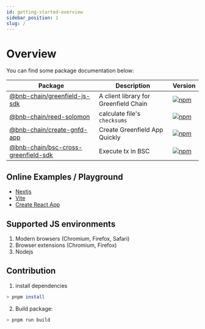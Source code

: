 ```yaml
---
id: getting-started-overview
sidebar_position: 1
slug: /
---
```


# Overview

You can find some package documentation below:

| Package | Description | Version |
| --- | --- | --- |
| [@bnb-chain/greenfield-js-sdk](https://github.com/bnb-chain/greenfield-js-sdk/tree/main/packages/js-sdk/README.md) | A client library for Greenfield Chain | [![npm](https://img.shields.io/npm/v/%40bnb-chain%2Fgreenfield-js-sdk?color=blue)](https://www.npmjs.com/package/@bnb-chain/greenfield-js-sdk) |
| [@bnb-chain/reed-solomon](https://github.com/bnb-chain/greenfield-js-sdk/tree/main/packages/reed-solomon/README.md) | calculate file's `checksums` | [![npm](https://img.shields.io/npm/v/%40bnb-chain%2Freed-solomon?color=blue)](https://www.npmjs.com/package/@bnb-chain/reed-solomon) |
| [@bnb-chain/create-gnfd-app](https://github.com/bnb-chain/greenfield-js-sdk/tree/main/packages/create-gnfd-app/README.md) | Create Greenfield App Quickly | [![npm](https://img.shields.io/npm/v/%40bnb-chain%2Fcreate-gnfd-app?color=blue)](https://www.npmjs.com/package/@bnb-chain/create-gnfd-app) |
| [@bnb-chain/bsc-cross-greenfield-sdk](https://github.com/bnb-chain/greenfield-js-sdk/tree/main/packages/bsc-cross-sdk/README.md) | Execute tx in BSC | [![npm](https://img.shields.io/npm/v/%40bnb-chain%2Fbsc-cross-greenfield-sdk?color=blue)](https://www.npmjs.com/package/@bnb-chain/bsc-cross-greenfield-sdk) |

<!-- * [Browser](https://codesandbox.io/p/github/rrr523/greenfield-nextjs-template/main?import=true) -->
<!-- TODO: after upgrade SDK version -->
<!-- * [Nodejs](https://codesandbox.io/p/devbox/nodejs-greenfield-js-sdk-demo-wd5zft) -->

## Online Examples / Playground

* [Nextjs](https://stackblitz.com/github/rrr523/greenfield-nextjs-template)
* [Vite](https://stackblitz.com/github/rrr523/greenfield-vite-template)
* [Create React App](https://stackblitz.com/github/rrr523/greenfield-cra-template)

## Supported JS environments

1. Modern browsers (Chromium, Firefox, Safari)
2. Browser extensions (Chromium, Firefox)
3. Nodejs

## Contribution

1. install dependencies

```bash
> pnpm install
```

2. Build package:

```bash
> pnpm run build
```
